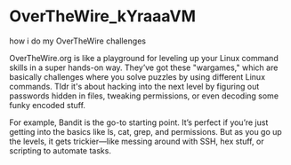 # OverTheWire_kYraaaVM
how i do my OverTheWire challenges

OverTheWire.org is like a playground for leveling up your Linux command skills in a super hands-on way. They’ve got these "wargames," which are basically challenges where you solve puzzles by using different Linux commands. Tldr it's about hacking into the next level by figuring out passwords hidden in files, tweaking permissions, or even decoding some funky encoded stuff.

For example, Bandit is the go-to starting point. It’s perfect if you’re just getting into the basics like ls, cat, grep, and permissions. But as you go up the levels, it gets trickier—like messing around with SSH, hex stuff, or scripting to automate tasks.
